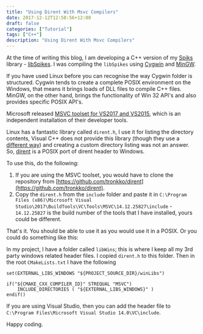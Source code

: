 ```yaml
---
title: "Using Dirent With Msvc Compilers"
date: 2017-12-12T12:58:56+12:00
draft: false
categories: ["Tutorial"]
tags: ["C++"]
description: "Using Dirent With Msvc Compilers"
---
```


At the time of writing this blog, I am developing a C++ version of my [Spiks](https://github.com/akshaybabloo/Spikes) library - [libSpikes](https://github.com/akshaybabloo/libSpikes). I was compiling the `libSpikes` using [Cygwin](https://www.cygwin.com/) and [MinGW](http://www.mingw.org/). 

If you have used Linux before you can recognise the way Cygwin folder is structured. Cygwin tends to create a complete POSIX environment on the Windows, that means it brings loads of DLL files to compile C++ files. MinGW, on the other hand, brings the functionality of Win 32 API's and also provides specific POSIX API's.

Microsoft released [MSVC toolset for VS2017 and VS2015](https://blogs.msdn.microsoft.com/vcblog/2017/11/02/visual-studio-build-tools-now-include-the-vs2017-and-vs2015-msvc-toolsets/?utm_source=vs_developer_news&utm_medium=referral), which is an independent installation of their developer tools.

Linux has a fantastic library called `dirent.h`, I use it for listing the directory contents, Visual C++ does not provide this library (though they use a [different way](https://msdn.microsoft.com/en-us/library/windows/desktop/aa365200(v=vs.85).aspx)) and creating a custom directory listing was not an answer. So, [dirent](https://github.com/tronkko/dirent) is a POSIX port of dirent header to Windows.

To use this, do the following:

1. If you are using the MSVC toolset, you would have to clone the repository from [https://github.com/tronkko/dirent](https://github.com/tronkko/dirent).
2. Copy the `dirent.h` from the `include` folder and paste it in `C:\Program Files (x86)\Microsoft Visual Studio\2017\BuildTools\VC\Tools\MSVC\14.12.25827\include` - `14.12.25827` is the build number of the tools that I have installed, yours could be different.

That's it. You should be able to use it as you would use it in a POSIX. Or you could do something like this:

In my project, I have a folder called `libWins`; this is where I keep all my 3rd party windows related header files. I copied `dirent.h` to this folder.  Then in the root `CMakeLists.txt` I have the following

```
set(EXTERNAL_LIBS_WINDOWS "${PROJECT_SOURCE_DIR}/winLibs")

if("${CMAKE_CXX_COMPILER_ID}" STREQUAL "MSVC")
    INCLUDE_DIRECTORIES ( "${EXTERNAL_LIBS_WINDOWS}" )
endif()
```

If you are using Visual Studio, then you can add the header file to `C:\Program Files\Microsoft Visual Studio 14.0\VC\include`.

Happy coding.